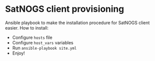 # SatNOGS client provisioning

Ansible playbook to make the installation procedure for SatNOGS client easier.
How to install:

* Configure `hosts` file
* Configure `host_vars` variables
* Run `ansible-playbook site.yml`
* Enjoy!
